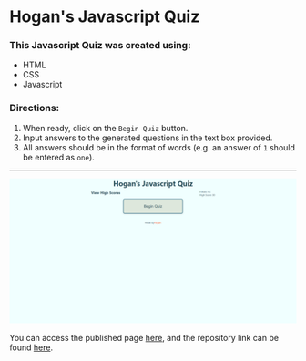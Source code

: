 # Hogan's Javascript Quiz

### This Javascript Quiz was created using:
 * HTML
 * CSS
 * Javascript

### Directions:
 1. When ready, click on the ```Begin Quiz``` button.
 2. Input answers to the generated questions in the text box provided.
 3. All answers should be in the format of words (e.g. an answer of ```1``` should be entered as ```one```).

 <hr>
 
 ![website screenshot](./screencapture-hoganrsherrow-github-io-javascript-quiz-2022-09-21-00_43_13.png)

 You can access the published page [here](https://hoganrsherrow.github.io/javascript-quiz/), and the repository link can be found [here](https://github.com/hoganrsherrow/javascript-quiz).

